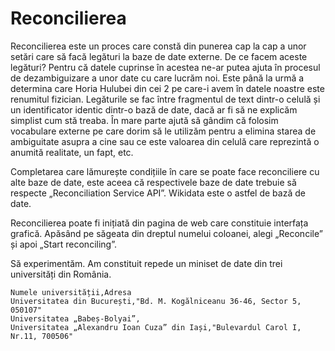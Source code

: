 # Reconcilierea

Reconcilierea este un proces care constă din punerea cap la cap a unor setări care să facă legături la baze de date externe. De ce facem aceste legături? Pentru că datele cuprinse în acestea ne-ar putea ajuta în procesul de dezambiguizare a unor date cu care lucrăm noi. Este până la urmă a determina care Horia Hulubei din cei 2 pe care-i avem în datele noastre este renumitul fizician. Legăturile se fac între fragmentul de text dintr-o celulă și un identificator identic dintr-o bază de date, dacă ar fi să ne explicăm simplist cum stă treaba.
În mare parte ajută să gândim că folosim vocabulare externe pe care dorim să le utilizăm pentru a elimina starea de ambiguitate asupra a cine sau ce este valoarea din celulă care reprezintă o anumită realitate, un fapt, etc.

Completarea care lămurește condițiile în care se poate face reconciliere cu alte baze de date, este aceea că respectivele baze de date trebuie să respecte „Reconciliation Service API”. Wikidata este o astfel de bază de date.

Reconcilierea poate fi inițiată din pagina de web care constituie interfața grafică. Apăsând pe săgeata din dreptul numelui coloanei, alegi „Reconcile” și apoi „Start reconciling”.

Să experimentăm. Am constituit repede un miniset de date din trei universități din România. 

```text
Numele universității,Adresa
Universitatea din București,"Bd. M. Kogălniceanu 36-46, Sector 5, 050107"
Universitatea „Babeș-Bolyai”,
Universitatea „Alexandru Ioan Cuza” din Iași,"Bulevardul Carol I, Nr.11, 700506"
```
